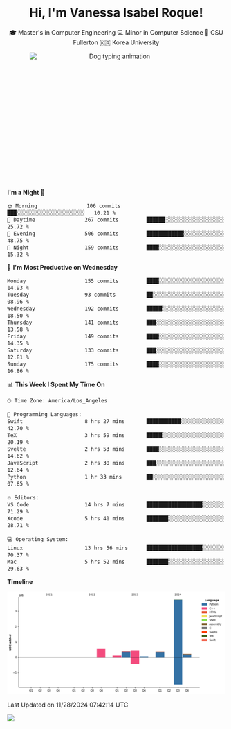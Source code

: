 <h1 align="center">Hi, I'm Vanessa Isabel Roque!</h1>

<p align="center"> 🎓 Master's in Computer Engineering 💻 Minor in Computer Science 🐘 CSU Fullerton 🇰🇷 Korea University <br></p>
<div style="display: flex; justify-content: center; align-items: center;" align="center">
  <img src="https://cdn.dribbble.com/users/859807/screenshots/6284055/benny_typing_1.gif" width="400" height="300" alt="Dog typing animation">

</div>

 
<!--START_SECTION:waka-->
**I'm a Night 🦉** 

```text
🌞 Morning                106 commits         ███░░░░░░░░░░░░░░░░░░░░░░   10.21 % 
🌆 Daytime                267 commits         ██████░░░░░░░░░░░░░░░░░░░   25.72 % 
🌃 Evening                506 commits         ████████████░░░░░░░░░░░░░   48.75 % 
🌙 Night                  159 commits         ████░░░░░░░░░░░░░░░░░░░░░   15.32 % 
```
📅 **I'm Most Productive on Wednesday** 

```text
Monday                   155 commits         ████░░░░░░░░░░░░░░░░░░░░░   14.93 % 
Tuesday                  93 commits          ██░░░░░░░░░░░░░░░░░░░░░░░   08.96 % 
Wednesday                192 commits         █████░░░░░░░░░░░░░░░░░░░░   18.50 % 
Thursday                 141 commits         ███░░░░░░░░░░░░░░░░░░░░░░   13.58 % 
Friday                   149 commits         ████░░░░░░░░░░░░░░░░░░░░░   14.35 % 
Saturday                 133 commits         ███░░░░░░░░░░░░░░░░░░░░░░   12.81 % 
Sunday                   175 commits         ████░░░░░░░░░░░░░░░░░░░░░   16.86 % 
```


📊 **This Week I Spent My Time On** 

```text
🕑︎ Time Zone: America/Los_Angeles

💬 Programming Languages: 
Swift                    8 hrs 27 mins       ███████████░░░░░░░░░░░░░░   42.70 % 
TeX                      3 hrs 59 mins       █████░░░░░░░░░░░░░░░░░░░░   20.19 % 
Svelte                   2 hrs 53 mins       ████░░░░░░░░░░░░░░░░░░░░░   14.62 % 
JavaScript               2 hrs 30 mins       ███░░░░░░░░░░░░░░░░░░░░░░   12.64 % 
Python                   1 hr 33 mins        ██░░░░░░░░░░░░░░░░░░░░░░░   07.85 % 

🔥 Editors: 
VS Code                  14 hrs 7 mins       ██████████████████░░░░░░░   71.29 % 
Xcode                    5 hrs 41 mins       ███████░░░░░░░░░░░░░░░░░░   28.71 % 

💻 Operating System: 
Linux                    13 hrs 56 mins      ██████████████████░░░░░░░   70.37 % 
Mac                      5 hrs 52 mins       ███████░░░░░░░░░░░░░░░░░░   29.63 % 
```

**Timeline**

![Lines of Code chart](https://raw.githubusercontent.com/vroque19/vroque19/main/assets/bar_graph.png)


 Last Updated on 11/28/2024 07:42:14 UTC
<!--END_SECTION:waka-->
![](https://komarev.com/ghpvc/?username=vroque19&color=b2a3dc&style=flat-square)
